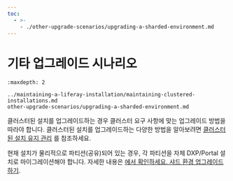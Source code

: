 ```yaml
---
toc:
  - >-
    - ./other-upgrade-scenarios/upgrading-a-sharded-environment.md
---
```

# 기타 업그레이드 시나리오

```{toctree}
:maxdepth: 2

../maintaining-a-liferay-installation/maintaining-clustered-installations.md
other-upgrade-scenarios/upgrading-a-sharded-environment.md
```

클러스터된 설치를 업그레이드하는 경우 클러스터 요구 사항에 맞는 업그레이드 방법을 따라야 합니다. 클러스터된 설치를 업그레이드하는 다양한 방법을 알아보려면 [클러스터된 설치 유지 관리](../maintaining-a-liferay-installation/maintaining-clustered-installations.md) 를 참조하세요.

현재 설치가 물리적으로 파티션(공유)되어 있는 경우, 각 파티션을 자체 DXP/Portal 설치로 마이그레이션해야 합니다. 자세한 내용은 [에서 확인하세요. 샤드 환경 업그레이드하기](./other-upgrade-scenarios/upgrading-a-sharded-environment.md).
